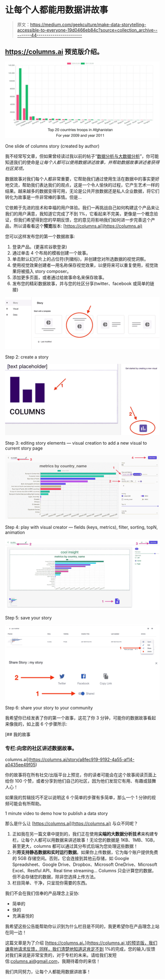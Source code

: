 # 让每个人都能用数据讲故事

> 原文：<https://medium.com/geekculture/make-data-storytelling-accessible-to-everyone-19d0466eb84c?source=collection_archive---------44----------------------->

## https://columns.ai 预览版介绍。

![](img/df385ea371d7b0dc9b32407d5504d24f.png)

One slide of columns story (created by author)

我不经常写文章，但如果曾经读过我以前的帖子“[数据分析与大数据分析](/nerd-for-tech/data-analytics-vs-big-data-analytics-c361c832fb25)”，你可能知道我们的使命是*让每个人都可以使用数据讲述故事，并帮助数据故事讲述者获得社区奖项。*

数据故事对我们每个人都非常重要，它帮助我们通过使用生活在数据中的事实更好地交流，帮助我们表达我们的观点，这是一个令人愉快的过程，它产生艺术一样的结果。越来越多的数据变得可用，无论是公共开放数据还是私人企业数据，将它们转化为故事是一件非常棒的事情。但是…

它依赖于先进的技术和幸福的用户体验。我们一再挑战自己如何构建这个产品来让我们的用户满意，我知道它完成了不到 1%，它看起来不完美，更像是一个概念验证，但我们希望得到您的早期反馈，您的意见将影响我们如何进一步完善这个产品，所以请看看这个**预览**版本: [https://columns.ai](https://columns.ai)

您可以这样发布您的第一个数据故事:

1.  登录产品。(更喜欢谷歌登录)
2.  通过单击 4 个布局的模板创建一个故事。
3.  单击默认幻灯片上的占位符(列徽标)，并创建您对所选数据的视觉洞察。
4.  使用视觉效果创建者—用名称保存视觉效果，以便将来可以重复使用，视觉效果将被插入 story composer。
5.  添加更多页面，或者通过给故事命名来保存故事。
6.  发布您的精彩数据故事，并与您的社区分享(twitter、facebook 或简单的链接)

![](img/029d86400873529694e7c1e1a903bb2e.png)

Step 2: create a story

![](img/a6a46f8ed691656cb68b7c038c6ed430.png)

Step 3: editing story elements — visual creation to add a new visual to current story page

![](img/cc8e22b89731ff18f8e66c628a3e3b92.png)

Step 4: play with visual creator — fields (keys, metrics), filter, sorting, topN, animation

![](img/8a82101f952d88691c1d5376b3e60641.png)

Step 5: save your story

![](img/3c797c194cfd14d702025ff1662594f4.png)

Step 6: share your story to your community

我希望你已经发表了你的第一个故事，这花了你 3 分钟，可能你的数据故事看起来像我的，如上面 6 个步骤所示:

[](https://columns.ai/story/a8fec919-9192-4a55-af14-a0435ee49f05) [## 我的故事

### 专栏:向您的社区讲述数据故事。

columns.ai](https://columns.ai/story/a8fec919-9192-4a55-af14-a0435ee49f05) 

你的故事将在所有社交/出版平台上预览，你的读者可能会在这个故事阅读页面上给你 100 个赞，或者分享到他们自己的社区，因为他们发现它有用、有趣或鼓舞人心！

如果我的剪辑技巧不足以说明这 6 个简单的步骤有多简单，那么一个 1 分钟的视频可能会有所帮助。

1 minute video to demo how to publish a data story

那么是什么让 [https://columns.ai](https://columns.ai) 与众不同呢？

1.  正如我在另一篇文章中提到的，我们正在使用**尖端的大数据分析技术**来构建专栏，让每个人都可以用数据来讲述故事！无论您的数据是 1KB、1MB、1GB，甚至更大，columns 都可以通过其分布式后端为您处理这些数据！
2.  列**将支持静态数据和实时运行数据**。如果你上传数据，它为每个账户提供免费的 5GB 存储空间。否则，它会连接到其他云存储，如 Google Spreadsheet、Google Drive、Dropbox、Microsoft OneDrive、Microsoft Excel、Restful API、Real time streaming… Columns 只会计算您的数据，但不会存储您的数据，除非您选择上传方法。
3.  栏目简单、干净，只呈现你需要的东西。

我们不会在我们信奉的产品理念上妥协:

*   简单的
*   快的
*   充满喜悦的

我希望这些公告能帮助你认识到为什么栏目是不同的，我更希望你在产品理念上站在同一边！

这篇文章是为了介绍 [https://columns.ai，](https://columns.ai,)的预览版，我们谦卑地请求反馈，同样，我们清楚地知道这肯定不到 1%的完成，您的输入/反馈对我们来说是非常宝贵的，对于专栏的未来。请给我们发短信:columns.ai@gmail.com，我期待着你的来信！

我们共同努力，让每个人都能用数据讲故事！